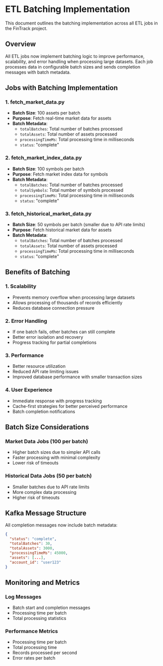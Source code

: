 # ETL Batching Implementation

This document outlines the batching implementation across all ETL jobs in the FinTrack project.

## Overview

All ETL jobs now implement batching logic to improve performance, scalability, and error handling when processing large datasets. Each job processes data in configurable batch sizes and sends completion messages with batch metadata.

## Jobs with Batching Implementation

### 1. fetch_market_data.py
- **Batch Size**: 100 assets per batch
- **Purpose**: Fetch real-time market data for assets
- **Batch Metadata**: 
  - `totalBatches`: Total number of batches processed
  - `totalAssets`: Total number of assets processed
  - `processingTimeMs`: Total processing time in milliseconds
  - `status`: "complete"

### 2. fetch_market_index_data.py
- **Batch Size**: 100 symbols per batch
- **Purpose**: Fetch market index data for symbols
- **Batch Metadata**:
  - `totalBatches`: Total number of batches processed
  - `totalSymbols`: Total number of symbols processed
  - `processingTimeMs`: Total processing time in milliseconds
  - `status`: "complete"

### 3. fetch_historical_market_data.py
- **Batch Size**: 50 symbols per batch (smaller due to API rate limits)
- **Purpose**: Fetch historical market data for assets
- **Batch Metadata**:
  - `totalBatches`: Total number of batches processed
  - `totalAssets`: Total number of assets processed
  - `processingTimeMs`: Total processing time in milliseconds
  - `status`: "complete"

## Benefits of Batching

### 1. **Scalability**
- Prevents memory overflow when processing large datasets
- Allows processing of thousands of records efficiently
- Reduces database connection pressure

### 2. **Error Handling**
- If one batch fails, other batches can still complete
- Better error isolation and recovery
- Progress tracking for partial completions

### 3. **Performance**
- Better resource utilization
- Reduced API rate limiting issues
- Improved database performance with smaller transaction sizes

### 4. **User Experience**
- Immediate response with progress tracking
- Cache-first strategies for better perceived performance
- Batch completion notifications

## Batch Size Considerations

### Market Data Jobs (100 per batch)
- Higher batch sizes due to simpler API calls
- Faster processing with minimal complexity
- Lower risk of timeouts

### Historical Data Jobs (50 per batch)
- Smaller batches due to API rate limits
- More complex data processing
- Higher risk of timeouts

## Kafka Message Structure

All completion messages now include batch metadata:

```json
{
  "status": "complete",
  "totalBatches": 30,
  "totalAssets": 3000,
  "processingTimeMs": 45000,
  "assets": [...],
  "account_id": "user123"
}
```

## Monitoring and Metrics

### Log Messages
- Batch start and completion messages
- Processing time per batch
- Total processing statistics

### Performance Metrics
- Processing time per batch
- Total processing time
- Records processed per second
- Error rates per batch 